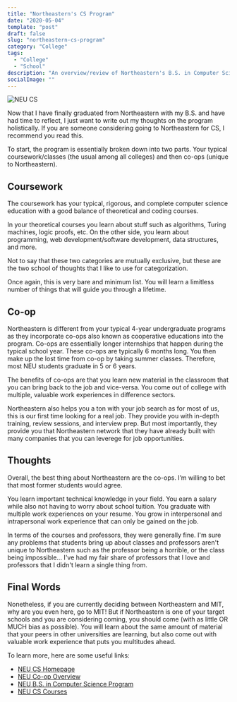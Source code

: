 ```yaml
---
title: "Northeastern's CS Program"
date: "2020-05-04"
template: "post"
draft: false
slug: "northeastern-cs-program"
category: "College"
tags:
  - "College"
  - "School"
description: "An overview/review of Northeastern's B.S. in Computer Science Program."
socialImage: ""
---
```


![NEU CS](/media/2020-05-04-NEU-CS.jpg)

Now that I have finally graduated from Northeastern with my B.S. and have had time to reflect, I just want to write out my thoughts on the program holistically. If you are someone considering going to Northeastern for CS, I recommend you read this.

To start, the program is essentially broken down into two parts. Your typical coursework/classes (the usual among all colleges) and then co-ops (unique to Northeastern).

## Coursework

The coursework has your typical, rigorous, and complete computer science education with a good balance of theoretical and coding courses.

In your theoretical courses you learn about stuff such as algorithms, Turing machines, logic proofs, etc. On the other side, you learn about programming, web development/software development, data structures, and more.

Not to say that these two categories are mutually exclusive, but these are the two school of thoughts that I like to use for categorization.

Once again, this is very bare and minimum list. You will learn a limitless number of things that will guide you through a lifetime.

## Co-op

Northeastern is different from your typical 4-year undergraduate programs as they incorporate co-ops also known as cooperative educations into the program. Co-ops are essentially longer internships that happen during the typical school year. These co-ops are typically 6 months long. You then make up the lost time from co-op by taking summer classes. Therefore, most NEU students graduate in 5 or 6 years.

The benefits of co-ops are that you learn new material in the classroom that you can bring back to the job and vice-versa. You come out of college with multiple, valuable work experiences in difference sectors.

Northeastern also helps you a ton with your job search as for most of us, this is our first time looking for a real job. They provide you with in-depth training, review sessions, and interview prep. But most importantly, they provide you that Northeastern network that they have already built with many companies that you can leverege for job opportunities.

## Thoughts

Overall, the best thing about Northeastern are the co-ops. I’m willing to bet that most former students would agree.

You learn important technical knowledge in your field. You earn a salary while also not having to worry about school tuition. You graduate with multiple work experiences on your resume. You grow in interpersonal and intrapersonal work experience that can only be gained on the job.

In terms of the courses and professors, they were generally fine. I'm sure any problems that students bring up about classes and professors aren't unique to Northeastern such as the professor being a horrible, or the class being impossible... I've had my fair share of professors that I love and professors that I didn't learn a single thing from.

## Final Words

Nonetheless, if you are currently deciding between Northeastern and MIT, why are you even here, go to MIT! But if Northeastern is one of your target schools and you are considering coming, you should come (with as little OR MUCH bias as possible). You will learn about the same amount of material that your peers in other universities are learning, but also come out with valuable work experience that puts you multitudes ahead.

To learn more, here are some useful links:

- [NEU CS Homepage](https://www.khoury.northeastern.edu/)
- [NEU Co-op Overview](https://www.khoury.northeastern.edu/experiential-learning/undergraduate/co-op-overview/)
- [NEU B.S. in Computer Science Program](https://www.khoury.northeastern.edu/program/computer-science-bs-and-ba/)
- [NEU CS Courses](http://catalog.northeastern.edu/undergraduate/computer-information-science/computer-science/bscs/#programrequirementstext)
